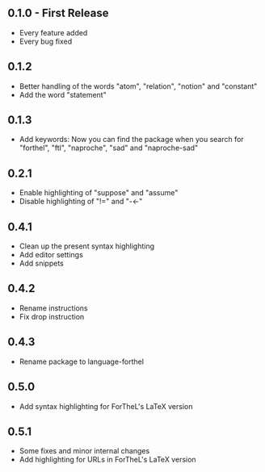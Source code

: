 ## 0.1.0 - First Release
* Every feature added
* Every bug fixed

## 0.1.2
* Better handling of the words "atom", "relation", "notion" and "constant"
* Add the word "statement"

## 0.1.3
* Add keywords: Now you can find the package when you search for "forthel",
  "ftl", "naproche", "sad" and "naproche-sad"

## 0.2.1
* Enable highlighting of "suppose" and "assume"
* Disable highlighting of "!=" and "-<-"

## 0.4.1
* Clean up the present syntax highlighting
* Add editor settings
* Add snippets

## 0.4.2
* Rename instructions
* Fix drop instruction

## 0.4.3
* Rename package to language-forthel

## 0.5.0
* Add syntax highlighting for ForTheL's LaTeX version

## 0.5.1
* Some fixes and minor internal changes
* Add highlighting for URLs in ForTheL's LaTeX version
